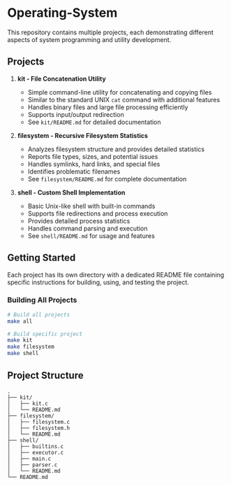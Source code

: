 # Operating-System

This repository contains multiple projects, each demonstrating different aspects of system programming and utility development.

## Projects

1. **kit - File Concatenation Utility**
   - Simple command-line utility for concatenating and copying files
   - Similar to the standard UNIX `cat` command with additional features
   - Handles binary files and large file processing efficiently
   - Supports input/output redirection
   - See `kit/README.md` for detailed documentation

2. **filesystem - Recursive Filesystem Statistics**
   - Analyzes filesystem structure and provides detailed statistics
   - Reports file types, sizes, and potential issues
   - Handles symlinks, hard links, and special files
   - Identifies problematic filenames
   - See `filesystem/README.md` for complete documentation

3. **shell - Custom Shell Implementation**
   - Basic Unix-like shell with built-in commands
   - Supports file redirections and process execution
   - Provides detailed process statistics
   - Handles command parsing and execution
   - See `shell/README.md` for usage and features

## Getting Started

Each project has its own directory with a dedicated README file containing specific instructions for building, using, and testing the project.

### Building All Projects

```bash
# Build all projects
make all

# Build specific project
make kit
make filesystem
make shell
```


## Project Structure

```
.
├── kit/
│   ├── kit.c
│   └── README.md
├── filesystem/
│   ├── filesystem.c
│   ├── filesystem.h
│   └── README.md
├── shell/
│   ├── builtins.c
│   ├── executor.c
│   ├── main.c
│   ├── parser.c
│   └── README.md
└── README.md
```
